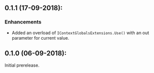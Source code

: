 ## 0.1.1 (17-09-2018):

### Enhancements

* Added an overload of `IContextGlobalsExtensions.Use()` with an out parameter for current value.


## 0.1.0 (06-09-2018): 

Initial prerelease.
